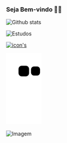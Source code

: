### Seja Bem-vindo 🐱‍👤



![Github stats ](https://github-readme-stats.vercel.app/api?username=04drian&show_icons=true&theme=dark)



![Estudos](https://img.shields.io/badge/Estudando-000080?sty)

[![icon's](https://img.shields.io/badge/Python-14354C?style=for-the-badge&logo=python&logoColor=blue)](https://www.python.org/)

![snake gif](https://github.com/04drian/04drian/blob/output/github-contribution-grid-snake.svg)

![Imagem](https://lh5.googleusercontent.com/8gTlohm03X3wcic_Blo9WmhxBB2yXdlOWHaxkxvy5Ppjhr3vivJkzK873qI3AvFBxvgxvA4cL1ygolYQF6iQlbdLSIXUDDeiO7PdDGOqqovadjaIOaj9ats4utxZyaAO13oHbXhb)     

